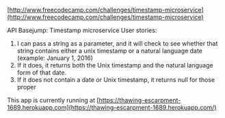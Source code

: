 [http://www.freecodecamp.com/challenges/timestamp-microservice](http://www.freecodecamp.com/challenges/timestamp-microservice)

API Basejump: Timestamp microservice
User stories:
1) I can pass a string as a parameter, and it will check to see whether that string contains either a unix timestamp or a natural language date (example: January 1, 2016)
2) If it does, it returns both the Unix timestamp and the natural language form of that date.
3) If it does not contain a date or Unix timestamp, it returns null for those proper

This app is currently running at [https://thawing-escarpment-1689.herokuapp.com](https://thawing-escarpment-1689.herokuapp.com/)